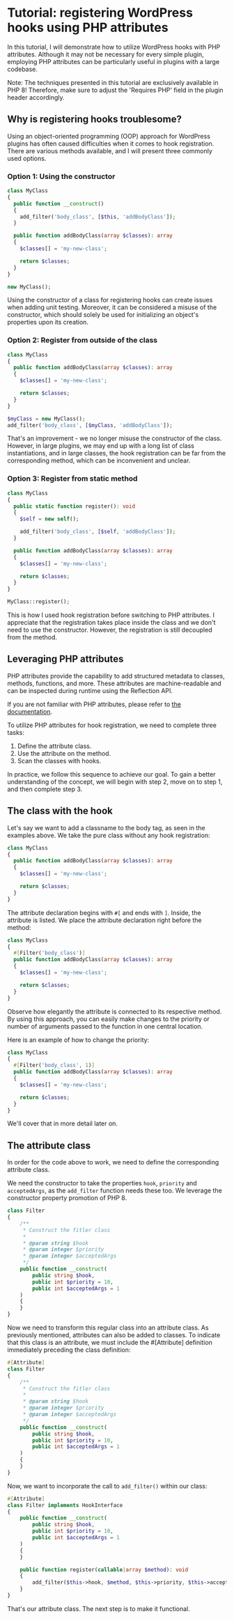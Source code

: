 # Tutorial: registering WordPress hooks using PHP attributes

In this tutorial, I will demonstrate how to utilize WordPress hooks with PHP attributes. Although it may not be necessary for every simple plugin, employing PHP attributes can be particularly useful in plugins with a large codebase.

Note: The techniques presented in this tutorial are exclusively available in PHP 8! Therefore, make sure to adjust the 'Requires PHP' field in the plugin header accordingly.

## Why is registering hooks troublesome?

Using an object-oriented programming (OOP) approach for WordPress plugins has often caused difficulties when it comes to hook registration. There are various methods available, and I will present three commonly used options.

### Option 1: Using the constructor

```php
class MyClass
{
  public function __construct()
  {
    add_filter('body_class', [$this, 'addBodyClass']);
  }

  public function addBodyClass(array $classes): array
  {
    $classes[] = 'my-new-class';

    return $classes;
  }
}

new MyClass();
```

Using the constructor of a class for registering hooks can create issues when adding unit testing. Moreover, it can be considered a misuse of the constructor, which should solely be used for initializing an object's properties upon its creation.

### Option 2: Register from outside of the class

```php
class MyClass
{
  public function addBodyClass(array $classes): array
  {
    $classes[] = 'my-new-class';

    return $classes;
  }
}

$myClass = new MyClass();
add_filter('body_class', [$myClass, 'addBodyClass']);
```

That's an improvement - we no longer misuse the constructor of the class. However, in large plugins, we may end up with a long list of class instantiations, and in large classes, the hook registration can be far from the corresponding method, which can be inconvenient and unclear.

### Option 3: Register from static method

```php
class MyClass
{
  public static function register(): void
  {
    $self = new self();

    add_filter('body_class', [$self, 'addBodyClass']);
  }

  public function addBodyClass(array $classes): array
  {
    $classes[] = 'my-new-class';

    return $classes;
  }
}

MyClass::register();
```

This is how I used hook registration before switching to PHP attributes. I appreciate that the registration takes place inside the class and we don't need to use the constructor. However, the registration is still decoupled from the method.

## Leveraging PHP attributes

PHP attributes provide the capability to add structured metadata to classes, methods, functions, and more. These attributes are machine-readable and can be inspected during runtime using the Reflection API.

If you are not familiar with PHP attributes, please refer to [the documentation](https://www.php.net/manual/en/language.attributes.overview.php).

To utilize PHP attributes for hook registration, we need to complete three tasks:

1. Define the attribute class.
2. Use the attribute on the method.
3. Scan the classes with hooks.

In practice, we follow this sequence to achieve our goal. To gain a better understanding of the concept, we will begin with step 2, move on to step 1, and then complete step 3.

## The class with the hook

Let's say we want to add a classname to the body tag, as seen in the examples above. We take the pure class without any hook registration:

```php
class MyClass
{
  public function addBodyClass(array $classes): array
  {
    $classes[] = 'my-new-class';

    return $classes;
  }
}
```

The attribute declaration begins with `#[` and ends with `]`. Inside, the attribute is listed. We place the attribute declaration right before the method:

```php
class MyClass
{
  #[Filter('body_class')]
  public function addBodyClass(array $classes): array
  {
    $classes[] = 'my-new-class';

    return $classes;
  }
}
```

Observe how elegantly the attribute is connected to its respective method. By using this approach, you can easily make changes to the priority or number of arguments passed to the function in one central location.

Here is an example of how to change the priority:

```php
class MyClass
{
  #[Filter('body_class', 1)]
  public function addBodyClass(array $classes): array
  {
    $classes[] = 'my-new-class';

    return $classes;
  }
}
```

We'll cover that in more detail later on.

## The attribute class

In order for the code above to work, we need to define the corresponding attribute class.

We need the constructor to take the properties `hook`, `priority` and `acceptedArgs`, as the `add_filter` function needs these too. We leverage the constructor property promotion of PHP 8.

```php
class Filter
{
    /**
     * Construct the fitler class
     *
     * @param string $hook
     * @param integer $priority
     * @param integer $acceptedArgs
     */
    public function __construct(
        public string $hook,
        public int $priority = 10,
        public int $acceptedArgs = 1
    )
    {
    }
}
```

Now we need to transform this regular class into an attribute class. As previously mentioned, attributes can also be added to classes. To indicate that this class is an attribute, we must include the #[Attribute] definition immediately preceding the class definition:

```php
#[Attribute]
class Filter
{
    /**
     * Construct the fitler class
     *
     * @param string $hook
     * @param integer $priority
     * @param integer $acceptedArgs
     */
    public function __construct(
        public string $hook,
        public int $priority = 10,
        public int $acceptedArgs = 1
    )
    {
    }
}
```

Now, we want to incorporate the call to `add_filter()` within our class:

```php
#[Attribute]
class Filter implements HookInterface
{
    public function __construct(
        public string $hook,
        public int $priority = 10,
        public int $acceptedArgs = 1
    )
    {
    }

    public function register(callable|array $method): void
    {
        add_filter($this->hook, $method, $this->priority, $this->acceptedArgs);
    }
}
```

That's our attribute class. The next step is to make it functional.

